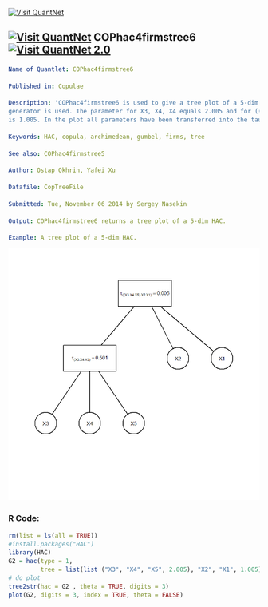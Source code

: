 
[<img src="https://github.com/QuantLet/Styleguide-and-FAQ/blob/master/pictures/banner.png" width="880" alt="Visit QuantNet">](http://quantlet.de/index.php?p=info)

## [<img src="https://github.com/QuantLet/Styleguide-and-Validation-procedure/blob/master/pictures/qloqo.png" alt="Visit QuantNet">](http://quantlet.de/) **COPhac4firmstree6**[<img src="https://github.com/QuantLet/Styleguide-and-Validation-procedure/blob/master/pictures/QN2.png" width="60" alt="Visit QuantNet 2.0">](http://quantlet.de/d3/ia)

```yaml
Name of Quantlet: COPhac4firmstree6
 
Published in: Copulae

Description: 'COPhac4firmstree6 is used to give a tree plot of a 5-dim HAC. Here the Gumbel 
generator is used. The parameter for X3, X4, X4 equals 2.005 and for ((X3, X4, X5), X2, X1)
is 1.005. In the plot all parameters have been transferred into the tau form.'
  
Keywords: HAC, copula, archimedean, gumbel, firms, tree

See also: COPhac4firmstree5

Author: Ostap Okhrin, Yafei Xu

Datafile: CopTreeFile

Submitted: Tue, November 06 2014 by Sergey Nasekin
     
Output: COPhac4firmstree6 returns a tree plot of a 5-dim HAC.

Example: A tree plot of a 5-dim HAC.


```

![Picture1](COPhac4firmstree6.png)

### R Code:
```r
rm(list = ls(all = TRUE))
#install.packages("HAC")
library(HAC)
G2 = hac(type = 1, 
         tree = list(list ("X3", "X4", "X5", 2.005), "X2", "X1", 1.005))
# do plot
tree2str(hac = G2 , theta = TRUE, digits = 3)
plot(G2, digits = 3, index = TRUE, theta = FALSE)
```

